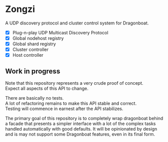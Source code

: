 # Zongzi

A UDP discovery protocol and cluster control system for Dragonboat.

- [x] Plug-n-play UDP Multicast Discovery Protocol
- [x] Global nodehost registry
- [x] Global shard registry
- [x] Cluster controller
- [x] Host controller

## Work in progress

Note that this repository represents a very crude proof of concept.  
Expect all aspects of this API to change.

There are basically no tests.  
A lot of refactoring remains to make this API stable and correct.  
Testing will commence in earnest after the API stabilizes.

The primary goal of this repository is to completely wrap dragonboat behind a facade that presents a simpler interface 
with a lot of the complex tasks handled automatically with good defaults. It will be opinionated by design and is may
not support some Dragonboat features, even in its final form.
